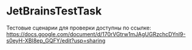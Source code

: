 # JetBrainsTestTask

Тестовые сценарии для проверки доступны по ссылке: https://docs.google.com/document/d/170rVGtrw1mJAgUGRzchcDYnl9-s0eyH-XBI8ep_GQFY/edit?usp=sharing
